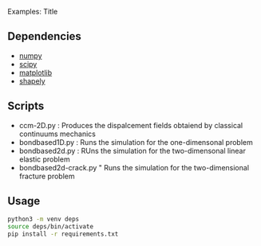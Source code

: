Examples: Title 

## Dependencies

* [numpy](https://numpy.org/)
* [scipy](https://www.scipy.org/)
* [matplotlib](https://matplotlib.org/)
* [shapely](https://pypi.org/project/Shapely/)

## Scripts 

* ccm-2D.py : Produces the dispalcement fields obtaiend by classical continuums mechanics 
* bondbased1D.py : Runs the simulation for the one-dimensonal problem
* bondbased2d.py : RUns the simulation for the two-dimensonal linear elastic problem
* bondbased2d-crack.py " Runs the simulation for the two-dimensional fracture problem


## Usage

```bash
python3 -m venv deps
source deps/bin/activate
pip install -r requirements.txt
```
